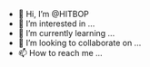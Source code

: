 - 👋 Hi, I’m @HITBOP
- 👀 I’m interested in ...
- 🌱 I’m currently learning ...
- 💞️ I’m looking to collaborate on ...
- 📫 How to reach me ...

<!---
HITBOP/HITBOP is a ✨ special ✨ repository because its `README.md` (this file) appears on your GitHub profile.
You can click the Preview link to take a look at your changes.
--->
